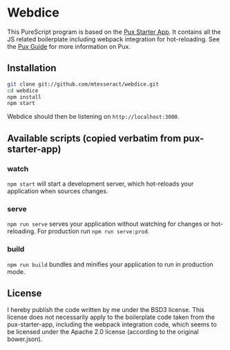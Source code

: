 # Webdice

This PureScript program is based on the [Pux Starter
App](https://github.com/alexmingoia/pux-starter-app). It contains all
the JS related boilerplate including webpack integration for
hot-reloading. See the [Pux
Guide](https://alexmingoia.github.io/purescript-pux) for more
information on Pux.

## Installation

```sh
git clone git://github.com/mtesseract/webdice.git
cd webdice
npm install
npm start
```

Webdice should then be listening on `http://localhost:3000`.

## Available scripts (copied verbatim from pux-starter-app)

### watch

`npm start` will start a development server, which hot-reloads your
application when sources changes.

### serve

`npm run serve` serves your application without watching for changes or hot-reloading. For
production run `npm run serve:prod`.

### build

`npm run build` bundles and minifies your application to run in production mode.

## License

I hereby publish the code written by me under the BSD3 license. This
license does not necessarily apply to the boilerplate code taken from
the pux-starter-app, including the webpack integration code, which
seems to be licensed under the Apache 2.0 license (according to the
original bower.json).
